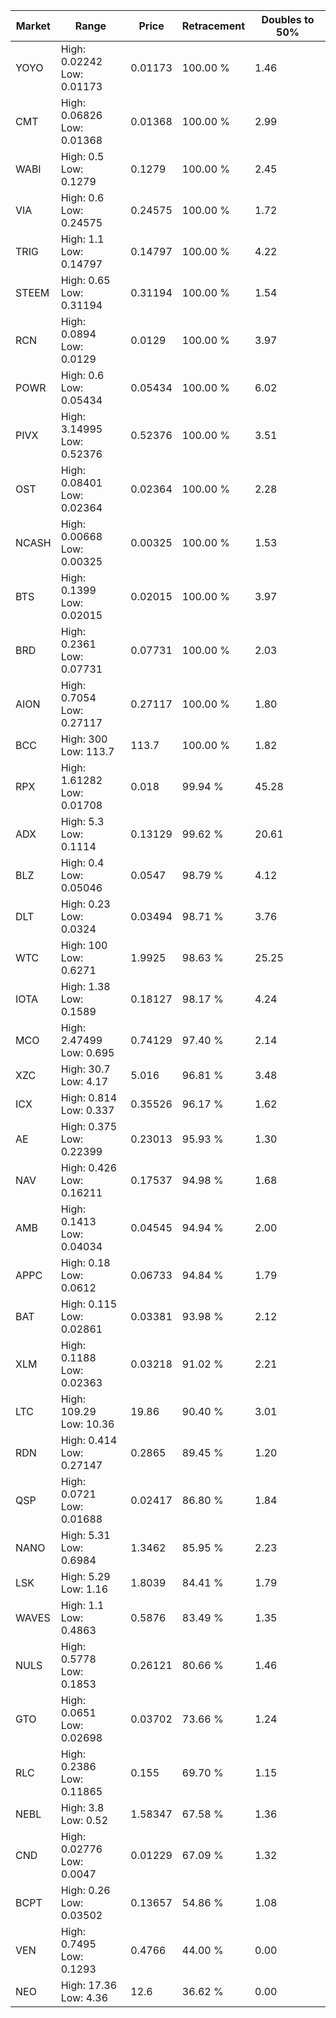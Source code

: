 | Market | Range | Price| Retracement | Doubles to 50% |
| --- | --- | --- | --- | --- |
| YOYO | High: 0.02242<br />Low: 0.01173 | 0.01173 | 100.00 % | 1.46 |
| CMT | High: 0.06826<br />Low: 0.01368 | 0.01368 | 100.00 % | 2.99 |
| WABI | High: 0.5<br />Low: 0.1279 | 0.1279 | 100.00 % | 2.45 |
| VIA | High: 0.6<br />Low: 0.24575 | 0.24575 | 100.00 % | 1.72 |
| TRIG | High: 1.1<br />Low: 0.14797 | 0.14797 | 100.00 % | 4.22 |
| STEEM | High: 0.65<br />Low: 0.31194 | 0.31194 | 100.00 % | 1.54 |
| RCN | High: 0.0894<br />Low: 0.0129 | 0.0129 | 100.00 % | 3.97 |
| POWR | High: 0.6<br />Low: 0.05434 | 0.05434 | 100.00 % | 6.02 |
| PIVX | High: 3.14995<br />Low: 0.52376 | 0.52376 | 100.00 % | 3.51 |
| OST | High: 0.08401<br />Low: 0.02364 | 0.02364 | 100.00 % | 2.28 |
| NCASH | High: 0.00668<br />Low: 0.00325 | 0.00325 | 100.00 % | 1.53 |
| BTS | High: 0.1399<br />Low: 0.02015 | 0.02015 | 100.00 % | 3.97 |
| BRD | High: 0.2361<br />Low: 0.07731 | 0.07731 | 100.00 % | 2.03 |
| AION | High: 0.7054<br />Low: 0.27117 | 0.27117 | 100.00 % | 1.80 |
| BCC | High: 300<br />Low: 113.7 | 113.7 | 100.00 % | 1.82 |
| RPX | High: 1.61282<br />Low: 0.01708 | 0.018 | 99.94 % | 45.28 |
| ADX | High: 5.3<br />Low: 0.1114 | 0.13129 | 99.62 % | 20.61 |
| BLZ | High: 0.4<br />Low: 0.05046 | 0.0547 | 98.79 % | 4.12 |
| DLT | High: 0.23<br />Low: 0.0324 | 0.03494 | 98.71 % | 3.76 |
| WTC | High: 100<br />Low: 0.6271 | 1.9925 | 98.63 % | 25.25 |
| IOTA | High: 1.38<br />Low: 0.1589 | 0.18127 | 98.17 % | 4.24 |
| MCO | High: 2.47499<br />Low: 0.695 | 0.74129 | 97.40 % | 2.14 |
| XZC | High: 30.7<br />Low: 4.17 | 5.016 | 96.81 % | 3.48 |
| ICX | High: 0.814<br />Low: 0.337 | 0.35526 | 96.17 % | 1.62 |
| AE | High: 0.375<br />Low: 0.22399 | 0.23013 | 95.93 % | 1.30 |
| NAV | High: 0.426<br />Low: 0.16211 | 0.17537 | 94.98 % | 1.68 |
| AMB | High: 0.1413<br />Low: 0.04034 | 0.04545 | 94.94 % | 2.00 |
| APPC | High: 0.18<br />Low: 0.0612 | 0.06733 | 94.84 % | 1.79 |
| BAT | High: 0.115<br />Low: 0.02861 | 0.03381 | 93.98 % | 2.12 |
| XLM | High: 0.1188<br />Low: 0.02363 | 0.03218 | 91.02 % | 2.21 |
| LTC | High: 109.29<br />Low: 10.36 | 19.86 | 90.40 % | 3.01 |
| RDN | High: 0.414<br />Low: 0.27147 | 0.2865 | 89.45 % | 1.20 |
| QSP | High: 0.0721<br />Low: 0.01688 | 0.02417 | 86.80 % | 1.84 |
| NANO | High: 5.31<br />Low: 0.6984 | 1.3462 | 85.95 % | 2.23 |
| LSK | High: 5.29<br />Low: 1.16 | 1.8039 | 84.41 % | 1.79 |
| WAVES | High: 1.1<br />Low: 0.4863 | 0.5876 | 83.49 % | 1.35 |
| NULS | High: 0.5778<br />Low: 0.1853 | 0.26121 | 80.66 % | 1.46 |
| GTO | High: 0.0651<br />Low: 0.02698 | 0.03702 | 73.66 % | 1.24 |
| RLC | High: 0.2386<br />Low: 0.11865 | 0.155 | 69.70 % | 1.15 |
| NEBL | High: 3.8<br />Low: 0.52 | 1.58347 | 67.58 % | 1.36 |
| CND | High: 0.02776<br />Low: 0.0047 | 0.01229 | 67.09 % | 1.32 |
| BCPT | High: 0.26<br />Low: 0.03502 | 0.13657 | 54.86 % | 1.08 |
| VEN | High: 0.7495<br />Low: 0.1293 | 0.4766 | 44.00 % | 0.00 |
| NEO | High: 17.36<br />Low: 4.36 | 12.6 | 36.62 % | 0.00 |

